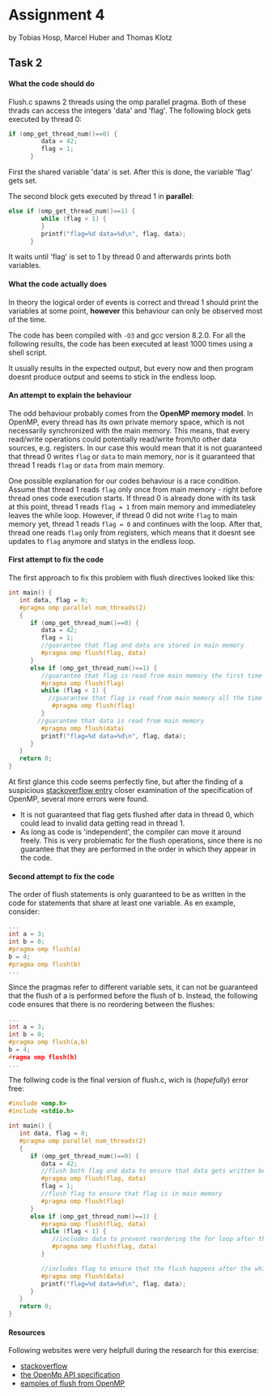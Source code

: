 # Assignment 4

by Tobias Hosp, Marcel Huber and Thomas Klotz



## Task 2



#### What the code should do

Flush.c spawns 2 threads using the omp parallel pragma. Both of these thrads can access the integers 'data' and 'flag'.
The following block gets executed by thread 0:

```c
if (omp_get_thread_num()==0) {
         data = 42;
         flag = 1;
      }
```

First the shared variable 'data' is set. After this is done, the variable 'flag' gets set.

The second block gets executed by thread 1 in **parallel**:

```c
else if (omp_get_thread_num()==1) {
         while (flag < 1) {
         }
         printf("flag=%d data=%d\n", flag, data);
      }
```

 It waits until 'flag' is set to 1 by thread 0 and afterwards prints both variables.

#### What the code actually does

In theory the logical order of events is correct and thread 1 should print the variables at some point, **however** this behaviour can only be observed most of the time.

The code has been compiled with `-O3` and gcc version 8.2.0.
For all the following results, the code has been executed at least 1000 times using a shell script.

It usually results in the expected output, but every now and then program doesnt produce output and seems to stick in the endless loop.

#### An attempt to explain the behaviour

The odd behaviour probably comes from the **OpenMP memory model**. In OpenMP, every thread has its own private memory space, which is not necessarily synchronized with the main memory. This means, that every read/write operations could potentially read/write from/to other data sources, e.g. registers.
In our case this would mean that it is not guaranteed that thread 0 writes `flag` or `data` to main memory, nor is it guaranteed that thread 1 reads `flag` or `data` from main memory. 

One possible explanation for our codes behaviour is a race condition.
Assume that thread 1 reads `flag` only once from main memory - right before thread ones code execution starts. If thread 0 is already done with its task at this point, thread 1 reads `flag = 1` from main memory and immediateley leaves the while loop. However, if thread 0 did not write `flag` to main memory yet, thread 1 reads `flag = 0` and continues with the loop. After that, thread one reads `flag` only from registers, which means that it doesnt see updates to `flag` anymore and statys in the endless loop.

#### First attempt to fix the code

The first approach to fix this problem with flush directives looked like this:

```c
int main() {
   int data, flag = 0;
   #pragma omp parallel num_threads(2)
   {
      if (omp_get_thread_num()==0) {
         data = 42;
         flag = 1;
         //guarantee that flag and data are stored in main memory
         #pragma omp flush(flag, data)
      }
      else if (omp_get_thread_num()==1) {
         //guarantee that flag is read from main memory the first time of loop execution
         #pragma omp flush(flag) 
         while (flag < 1) {
           //guarantee that flag is read from main memory all the time (equals volatile flag?).
            #pragma omp flush(flag) 
         }
        //guarantee that data is read from main memory
         #pragma omp flush(data)
         printf("flag=%d data=%d\n", flag, data);
      }
   }
   return 0;
}
```

At first glance this code seems perfectly fine, but after the finding of a suspicious [stackoverflow entry](https://stackoverflow.com/questions/19687233/explict-flush-directive-with-openmp-when-is-it-necessary-and-when-is-it-helpful) closer examination of the specification of OpenMP,  several more errors were found.

- It is not guaranteed that flag gets flushed after data in thread 0, which could lead to invalid data getting read in thread 1.
- As long as code is 'independent', the compiler can move it around freely. This is very problematic for the flush operations, since there is no guarantee that they are performed in the order in which they appear in the code.

#### Second attempt to fix the code

The order of flush statements is only guaranteed to be as written in the code for statements that share at least one variable. As en example, consider:

```c
...
int a = 3;
int b = 0;
#pragma omp flush(a)
b = 4;
#pragma omp flush(b)
...
```

Since the pragmas refer to different variable sets, it can not be guaranteed that the flush of a is performed before the flush of b. Instead, the following code ensures that there is no reordering between the flushes:

```c
...
int a = 3;
int b = 0;
#pragma omp flush(a,b)
b = 4;
#ragma omp flush(b)
...
```

The follwing code is the final version of flush.c, wich is (*hopefully*) error free:

```c
#include <omp.h>
#include <stdio.h>

int main() {
   int data, flag = 0;
   #pragma omp parallel num_threads(2)
   {
      if (omp_get_thread_num()==0) {
         data = 42;
         //flush both flag and data to ensure that data gets written before flag
         #pragma omp flush(flag, data) 
         flag = 1;
         //flush flag to ensure that flag is in main memory
         #pragma omp flush(flag)
      }
      else if (omp_get_thread_num()==1) {
         #pragma omp flush(flag, data)
         while (flag < 1) {
            //includes data to prevent reordering the for loop after the flush statement in line line 25
            #pragma omp flush(flag, data) 
         }

         //includes flag to ensure that the flush happens after the while loop
         #pragma omp flush(data)
         printf("flag=%d data=%d\n", flag, data);
      }
   }
   return 0;
}
```

#### Resources

Following websites were very helpfull during the research for this exercise:

- [stackoverflow](https://stackoverflow.com/questions/19687233/explict-flush-directive-with-openmp-when-is-it-necessary-and-when-is-it-helpful)
- [the OpenMp API specification](https://www.openmp.org/wp-content/uploads/OpenMP-API-Specification-5-1.pdf)
- [eamples of flush from OpenMP](https://www.openmp.org/spec-html/5.0/openmpsu96.html)